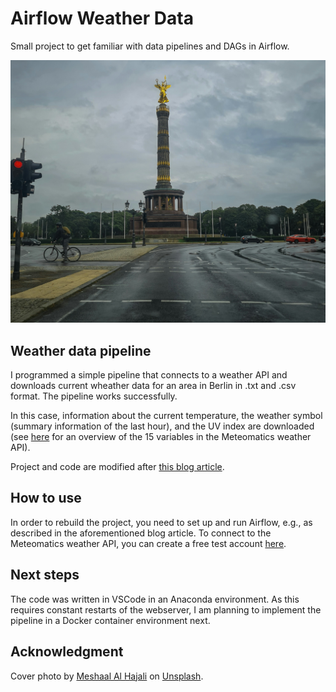 # Airflow Weather Data
Small project to get familiar with data pipelines and DAGs in Airflow. 

![Cover photo](berlin_weather_photo.jpg)
 
## Weather data pipeline
I programmed a simple pipeline that connects to a weather API and downloads current wheather data for an area in Berlin in .txt and .csv format. The pipeline works successfully.  
  
In this case, information about the current temperature, the weather symbol (summary information of the last hour), and the UV index are downloaded (see [here](https://www.meteomatics.com/en/api/available-parameters/#api-basic) for an overview of the 15 variables in the Meteomatics weather API). 
  
Project and code are modified after [this blog article](https://medium.com/@thallyscostalat/easy-data-pipeline-automation-with-apache-airflow-and-python-83a13e8f67e9).

## How to use
In order to rebuild the project, you need to set up and run Airflow, e.g., as described in the aforementioned blog article. To connect to the Meteomatics weather API, you can create a free test account [here](https://www.meteomatics.com/en/sign-up-weather-api-test-account/).

## Next steps
The code was written in VSCode in an Anaconda environment. As this requires constant restarts of the webserver, I am planning to implement the pipeline in a Docker container environment next.

## Acknowledgment
Cover photo by <a href="https://unsplash.com/@meshaal_hajali?utm_content=creditCopyText&utm_medium=referral&utm_source=unsplash">Meshaal Al Hajali</a> on <a href="https://unsplash.com/photos/a-tall-tower-with-a-gold-top-with-berlin-victory-column-in-the-background-Etufuqt627s?utm_content=creditCopyText&utm_medium=referral&utm_source=unsplash">Unsplash</a>.
